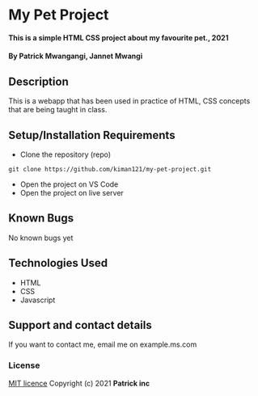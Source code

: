 # My Pet Project
#### This is a simple HTML CSS project about my favourite pet., 2021
#### By **Patrick Mwangangi, Jannet Mwangi**
## Description
This is a webapp that has been used in practice of HTML, CSS concepts that are being taught in class.
## Setup/Installation Requirements
* Clone the repository (repo)
```
git clone https://github.com/kiman121/my-pet-project.git
```
* Open the project on VS Code
* Open the project on live server
## Known Bugs
No known bugs yet
## Technologies Used
* HTML
* CSS
* Javascript
## Support and contact details
If you want to contact me, email me on example.ms.com
### License
[MIT licence](https://choosealicense.com/licenses/mit/#)
Copyright (c) 2021 **Patrick inc**